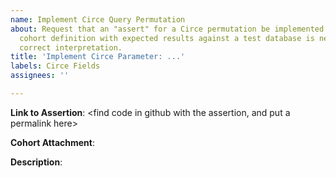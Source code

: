 ```yaml
---
name: Implement Circe Query Permutation
about: Request that an "assert" for a Circe permutation be implemented. A specific
  cohort definition with expected results against a test database is needed to ensure
  correct interpretation.
title: 'Implement Circe Parameter: ...'
labels: Circe Fields
assignees: ''

---
```


**Link to Assertion**:  <find code in github with the assertion, and put a permalink here>

**Cohort Attachment**: <attach a cohort JSON>

**Description**: <any other detail>
